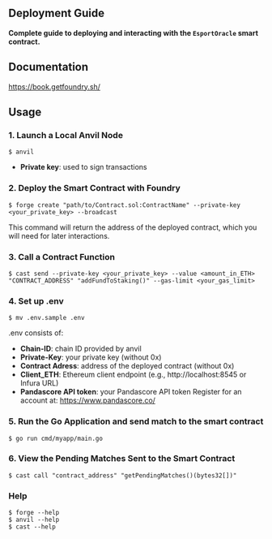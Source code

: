 ## Deployment Guide

**Complete guide to deploying and interacting with the `EsportOracle` smart contract.**

## Documentation

https://book.getfoundry.sh/

## Usage

### 1. Launch a Local Anvil Node

```shell
$ anvil
``` 
-   **Private key**: used to sign transactions

### 2. Deploy the Smart Contract with Foundry

```shell
$ forge create "path/to/Contract.sol:ContractName" --private-key <your_private_key> --broadcast
```

This command will return the address of the deployed contract, which you will need for later interactions.

### 3. Call a Contract Function

```shell
$ cast send --private-key <your_private_key> --value <amount_in_ETH> "CONTRACT_ADDRESS" "addFundToStaking()" --gas-limit <your_gas_limit>
```

### 4. Set up .env

```shell
$ mv .env.sample .env
```

.env consists of:
-   **Chain-ID**:  chain ID provided by anvil
-   **Private-Key**: your private key (without 0x)
-   **Contract Adress**:  address of the deployed contract (without 0x)
-   **Client_ETH**: Ethereum client endpoint (e.g., http://localhost:8545 or Infura URL)
-   **Pandascore API token**:  your Pandascore API token
    Register for an account at: https://www.pandascore.co/

### 5. Run the Go Application and send match to the smart contract

```shell
$ go run cmd/myapp/main.go
```

### 6. View the Pending Matches Sent to the Smart Contract

```shell
$ cast call "contract_address" "getPendingMatches()(bytes32[])"
```

### Help

```shell
$ forge --help
$ anvil --help
$ cast --help
```